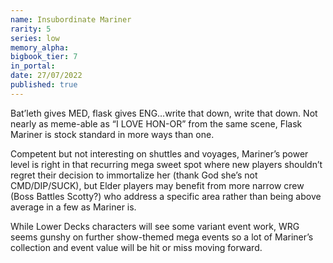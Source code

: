 ```yaml
---
name: Insubordinate Mariner
rarity: 5
series: low
memory_alpha:
bigbook_tier: 7
in_portal:
date: 27/07/2022
published: true
---
```


Bat’leth gives MED, flask gives ENG…write that down, write that down. Not nearly as meme-able as “I LOVE HON-OR” from the same scene, Flask Mariner is stock standard in more ways than one.

Competent but not interesting on shuttles and voyages, Mariner’s power level is right in that recurring mega sweet spot where new players shouldn’t regret their decision to immortalize her (thank God she’s not CMD/DIP/SUCK), but Elder players may benefit from more narrow crew (Boss Battles Scotty?) who address a specific area rather than being above average in a few as Mariner is.

While Lower Decks characters will see some variant event work, WRG seems gunshy on further show-themed mega events so a lot of Mariner’s collection and event value will be hit or miss moving forward.
